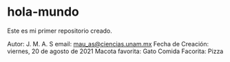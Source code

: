 # hola-mundo
Este es mi primer repositorio creado. 

Autor: J. M. A. S
email: mau_as@ciencias.unam.mx
Fecha de Creación: viernes, 20 de agosto de 2021
Macota favorita: Gato
Comida Facorita: Pizza

